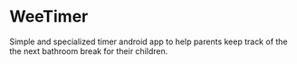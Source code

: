 # WeeTimer
Simple and specialized timer android app to help parents keep track of the the next bathroom break for their children.

